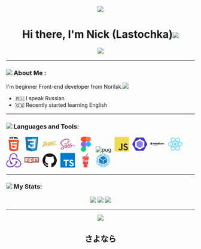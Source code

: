 <div id="header" align="center">
  <img src="https://media.giphy.com/media/v1.Y2lkPTc5MGI3NjExNTZjMjg5NmE4MDAwNWIxMDlkZGYzMzZjZDBmYTdkMmFhYTA5ZTI5MCZlcD12MV9pbnRlcm5hbF9naWZzX2dpZklkJmN0PXM/0s8fMkom67vdD8dzxa/giphy.gif" width="100" />
  <h1>Hi there, I'm Nick (Lastochka)<img src="https://media.giphy.com/media/v1.Y2lkPTc5MGI3NjExMDhlNGVhMzQ0YjFiN2RjOTk2NjU5YzhjYTQzMDE3MmQ1YTRmZTFhNSZlcD12MV9pbnRlcm5hbF9naWZzX2dpZklkJmN0PXM/tVyG6Bu3Q1T2HxPVHN/giphy.gif" width="100" /></h1>
</div>
<div align="center">
  <img src="https://media.giphy.com/media/v1.Y2lkPTc5MGI3NjExZWI1MDdmNTRlMTAyNzRkYjZhODU2OWQ1ZGNjNTgwMTBmYTVhYzEwMCZlcD12MV9pbnRlcm5hbF9naWZzX2dpZklkJmN0PWc/NKEt9elQ5cR68/giphy.gif" width="600" heoght="300" />
</div>

---

### <img src="https://media.giphy.com/media/v1.Y2lkPTc5MGI3NjExZGRhODc0ZTM5ZWMwZmM5YzMyNmJiOGJhZTZlZDZhNjk5YzgxODg3MCZlcD12MV9pbnRlcm5hbF9naWZzX2dpZklkJmN0PXM/EdB2g3VFDoKs57oe1w/giphy.gif" width="40" /> About Me :
I'm beginner Front-end developer from Norilsk.<img src="https://media.giphy.com/media/v1.Y2lkPTc5MGI3NjExZTJkNjg2NTMwYTRmODA5OTBjNTg5NjM2NzE0NTIxMzZmNDAwNzcwMCZlcD12MV9pbnRlcm5hbF9naWZzX2dpZklkJmN0PXM/IizHZy80WZbkmHiaVP/giphy.gif" width="40" />
- 🇷🇺 I speak Russian
- 🇬🇧 Recently started learning English

---

### <img src="https://media.giphy.com/media/v1.Y2lkPTc5MGI3NjExZWY5OTY4Mzk0ZTczYWMzMzI4YjU2YWYyMGIzNDgzMjk0ZGQ5NmRkMSZlcD12MV9pbnRlcm5hbF9naWZzX2dpZklkJmN0PXM/3uKw2QfFkJ6zyvD5cU/giphy.gif" width="40" /> Languages and Tools:
<div>
  <img src="https://github.com/devicons/devicon/blob/master/icons/html5/html5-original-wordmark.svg" alt="html5" title="html5" width="40" height="40" />&nbsp;
  <img src="https://github.com/devicons/devicon/blob/master/icons/css3/css3-original.svg" alt="css3" title="css3" width="40" height="40" />&nbsp;
  <img src="https://github.com/devicons/devicon/blob/master/icons/babel/babel-original.svg" alt="babel" title="babel" width="40" height="40" />&nbsp;
  <img src="https://github.com/devicons/devicon/blob/master/icons/sass/sass-original.svg" alt="sass" title="sass" width="40" height="40" />&nbsp;
  <img src="https://github.com/devicons/devicon/blob/master/icons/figma/figma-original.svg" alt="figma" title="figma" width="40" height="40" />&nbsp;
  <img src="https://camo.githubusercontent.com/2eb688a747805c9acd144faf728c8a30f86fc4ca5fb39e6528232f0372151364/68747470733a2f2f63646e2e7261776769742e636f6d2f7075676a732f7075672d6c6f676f2f656563343336636565386664396431373236643738333963626539396431663639343639326330632f5356472f7075672d66696e616c2d6c6f676f2d5f2d636f6c6f75722d3132382e737667" alt="pug" title="pug" width="40" height="40"/>&nbsp;
  <img src="https://github.com/devicons/devicon/blob/master/icons/javascript/javascript-original.svg" alt="javascript" title="javascript" width="40" height="40" />&nbsp;
  <img src="https://github.com/devicons/devicon/blob/master/icons/eslint/eslint-original.svg" alt="eslint" title="eslint" width="40" height="40" />&nbsp;
  <img src="https://github.com/devicons/devicon/blob/master/icons/webstorm/webstorm-original-wordmark.svg" alt="webstorm" title="webstorm" width="40" height="40" />&nbsp;
  <img src="https://github.com/devicons/devicon/blob/master/icons/react/react-original.svg" alt="react" title="react" width="40" height="40" />&nbsp;
  <img src="https://github.com/devicons/devicon/blob/master/icons/redux/redux-original.svg" alt="redux" title="redux" width="40" height="40" />&nbsp;
  <img src="https://github.com/devicons/devicon/blob/master/icons/npm/npm-original-wordmark.svg" alt="npm" title="npm" width="40" height="40" />&nbsp;
  <img src="https://github.com/devicons/devicon/blob/master/icons/github/github-original.svg" alt="github" title="github" width="40" height="40" />&nbsp;
  <img src="https://github.com/devicons/devicon/blob/master/icons/typescript/typescript-plain.svg" alt="typescript" title="typescript" width="40" height="40" />&nbsp;
  <img src="https://github.com/devicons/devicon/blob/master/icons/gulp/gulp-plain.svg" alt="gulp" title="gulp" width="40" height="40" />&nbsp;
  <img src="https://github.com/devicons/devicon/blob/master/icons/webpack/webpack-original.svg" alt="webpack" title="webpack" width="40" height="40" />&nbsp;
</div>

---

### <img src="https://media.giphy.com/media/v1.Y2lkPTc5MGI3NjExM2U2MDZlYjdjYWViMTdlYjllMGU0NzNlMDZjMTBhOTMzODhiOWRmZCZlcD12MV9pbnRlcm5hbF9naWZzX2dpZklkJmN0PXM/kBDi7zDeHJXb9qvo4Y/giphy.gif" width="50" /> My Stats:
<div align="center">
  <img src="http://github-profile-summary-cards.vercel.app/api/cards/repos-per-language?username=Lastochka-kwi&theme=2077" />
  <img src="http://github-profile-summary-cards.vercel.app/api/cards/stats?username=Lastochka-kwi&theme=2077" />
  <img src="http://github-profile-summary-cards.vercel.app/api/cards/profile-details?username=Lastochka-kwi&theme=2077" />
</div>

---

<div id="footer" align="center">
  <img src="https://media.giphy.com/media/A8rVmB739PbT3UlMUH/giphy.gif" width="200" />
  <h2>さよなら</h2>
</div>
